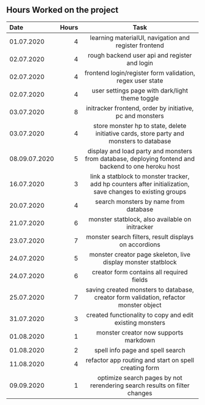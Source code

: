 ## Hours Worked on the project

| Date | Hours | Task |
| :--- | ---: | :----: |
| 01.07.2020 | 4 | learning materialUI, navigation and register frontend |
| 02.07.2020 | 4 | rough backend user api and register and login |
| 02.07.2020 | 4 | frontend login/register form validation, regex user state |
| 02.07.2020 | 4 | user settings page with dark/light theme toggle | 
| 03.07.2020 | 8 | initracker frontend, order by initiative, pc and monsters |
| 03.07.2020 | 4 | store monster hp to state, delete initiative cards, store party and monsters to database |
| 08.09.07.2020 | 5 | display and load party and monsters from database, deploying fontend and backend to one heroku host | 
| 16.07.2020 | 3 | link a statblock to monster tracker, add hp counters after initialization, save changes to existing groups |
| 20.07.2020 | 4 | search monsters by name from database |
| 21.07.2020 | 6 | monster statblock, also available on initracker |
| 23.07.2020 | 7 | monster search filters, result displays on accordions |
| 24.07.2020 | 5 | monster creator page skeleton, live display monster statblock |
| 24.07.2020 | 6 | creator form contains all required fields |
| 25.07.2020 | 7 | saving created monsters to database, creator form validation, refactor monster object |
| 31.07.2020 | 3 | created functionality to copy and edit existing monsters |
| 01.08.2020 | 1 | monster creator now supports markdown |
| 01.08.2020 | 2 | spell info page and spell search | 
| 11.08.2020 | 4 | refactor app routing and start on spell creating form |
| 09.09.2020 | 1 | optimize search pages by not rerendering search results on filter changes | 